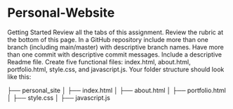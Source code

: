 # Personal-Website
Getting Started
Review all the tabs of this assignment. 
Review the rubric at the bottom of this page.
In a GitHub repository include more than one branch (including main/master) with descriptive branch names.
Have more than one commit with descriptive commit messages.
Include a descriptive Readme file.
Create five functional files: index.html, about.html, portfolio.html, style.css, and javascript.js.
Your folder structure should look like this:

├── personal_site
│   ├── index.html
│   ├── about.html
│   ├── portfolio.html
│   ├── style.css
│   ├── javascript.js 

